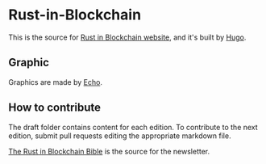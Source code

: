 # Rust-in-Blockchain
This is the source for [Rust in Blockchain website](https://rustinblockchain.org/), and it's built by [Hugo](https://github.com/gohugoio/hugo).

## Graphic
Graphics are made by [Echo](http://echoqi.net/).

## How to contribute
The draft folder contains content for each edition. To contribute to the next edition, submit pull requests editing the appropriate markdown file.

[The Rust in Blockchain Bible](/rib-bible.md) is the source for the newsletter.
